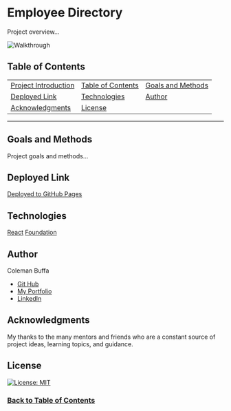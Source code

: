 # Employee Directory

Project overview...

![Walkthrough](./path/to/demonstration.gif)

## Table of Contents

| |||
|:-|:-|:-|
| [Project Introduction](#employee-directory) | [Table of Contents](#table-of-contents) | [Goals and Methods](#goals-and-methods) 
| [Deployed Link](#deployed-link) | [Technologies](#technologies) | [Author](#author) 
| [Acknowledgments](#acknowledgments) | [License](#license) |
---

## Goals and Methods

Project goals and methods...

## Deployed Link

[Deployed to GitHub Pages]()

## Technologies 

[React](https://reactjs.org/)
[Foundation](https://get.foundation/)

## Author

Coleman Buffa

* [Git Hub](https://github.com/coleman-buffa/employee-directory)
* [My Portfolio](https://colemanbuffa-portfolio.herokuapp.com/)
* [LinkedIn](https://www.linkedin.com/in/coleman-buffa/)

## Acknowledgments

My thanks to the many mentors and friends who are a constant source of project ideas, learning topics, and guidance.

## License

[![License: MIT](https://img.shields.io/badge/License-MIT-yellow.svg)](https://opensource.org/licenses/MIT)

### [Back to Table of Contents](#table-of-contents)